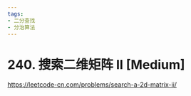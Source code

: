 ```yaml
---
tags:
- 二分查找
- 分治算法
---
```


# 240. 搜索二维矩阵 II [Medium]

<https://leetcode-cn.com/problems/search-a-2d-matrix-ii/>
